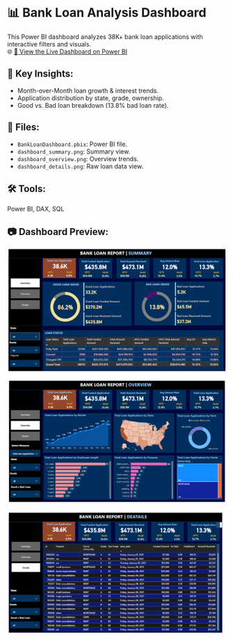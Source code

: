 # 📊 Bank Loan Analysis Dashboard

This Power BI dashboard analyzes 38K+ bank loan applications with interactive filters and visuals.  
🌐 [🔗 View the Live Dashboard on Power BI](https://app.powerbi.com/links/3RhwUi8xcb?ctid=3011a54b-0a5d-4929-bf02-a00787877c6a&pbi_source=linkShare)

## 📌 Key Insights:
- Month-over-Month loan growth & interest trends.
- Application distribution by state, grade, ownership.
- Good vs. Bad loan breakdown (13.8% bad loan rate).

## 📁 Files:
- `BankLoanDashboard.pbix`: Power BI file.
- `dashboard_summary.png`: Summary view.
- `dashboard_overview.png`: Overview trends.
- `dashboard_details.png`: Raw loan data view.

## 🛠️ Tools:
Power BI, DAX, SQL

## 📷 Dashboard Preview:
![Summary](https://github.com/trunnguyen/Personal-Project/blob/master/Bank%20Analysis/DashBoard_Summary.png)

![Overview](https://github.com/trunnguyen/Personal-Project/blob/master/Bank%20Analysis/DashBoard_Overview.png)

![Detailed](https://github.com/trunnguyen/Personal-Project/blob/master/Bank%20Analysis/DashBoard_Detailed.png)
